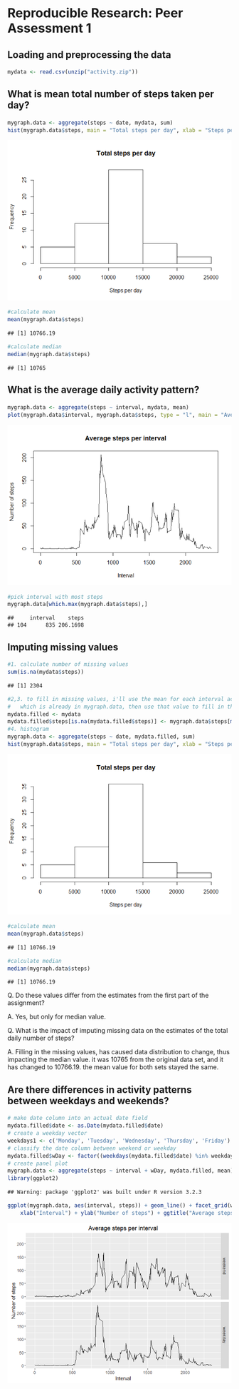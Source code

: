 # Reproducible Research: Peer Assessment 1


## Loading and preprocessing the data

```r
mydata <- read.csv(unzip("activity.zip"))
```


## What is mean total number of steps taken per day?

```r
mygraph.data <- aggregate(steps ~ date, mydata, sum)
hist(mygraph.data$steps, main = "Total steps per day", xlab = "Steps per day")
```

![](PA1_template_files/figure-html/unnamed-chunk-2-1.png)

```r
#calculate mean
mean(mygraph.data$steps)
```

```
## [1] 10766.19
```

```r
#calculate median
median(mygraph.data$steps)
```

```
## [1] 10765
```



## What is the average daily activity pattern?

```r
mygraph.data <- aggregate(steps ~ interval, mydata, mean)
plot(mygraph.data$interval, mygraph.data$steps, type = "l", main = "Average steps per interval", xlab = "Interval", ylab = "Number of steps")
```

![](PA1_template_files/figure-html/unnamed-chunk-3-1.png)

```r
#pick interval with most steps
mygraph.data[which.max(mygraph.data$steps),]
```

```
##     interval    steps
## 104      835 206.1698
```



## Imputing missing values

```r
#1. calculate number of missing values
sum(is.na(mydata$steps))
```

```
## [1] 2304
```

```r
#2,3. to fill in missing values, i'll use the mean for each interval across all days
#   which is already in mygraph.data, then use that value to fill in the missing data
mydata.filled <- mydata
mydata.filled$steps[is.na(mydata.filled$steps)] <- mygraph.data$steps[match(mydata.filled$interval, mygraph.data$interval)][which(is.na(mydata.filled$steps))]
#4. histogram
mygraph.data <- aggregate(steps ~ date, mydata.filled, sum)
hist(mygraph.data$steps, main = "Total steps per day", xlab = "Steps per day")
```

![](PA1_template_files/figure-html/unnamed-chunk-4-1.png)

```r
#calculate mean
mean(mygraph.data$steps)
```

```
## [1] 10766.19
```

```r
#calculate median
median(mygraph.data$steps)
```

```
## [1] 10766.19
```
Q. Do these values differ from the estimates from the first part of the assignment? 

A. Yes, but only for median value.

Q. What is the impact of imputing missing data on the estimates of the total daily number of steps?

A. Filling in the missing values, has caused data distribution to change, thus impacting the median value. it was 10765 from the original data set, and it has changed to 10766.19. the mean value for both sets stayed the same.


## Are there differences in activity patterns between weekdays and weekends?

```r
# make date column into an actual date field
mydata.filled$date <- as.Date(mydata.filled$date)
# create a weekday vector
weekdays1 <- c('Monday', 'Tuesday', 'Wednesday', 'Thursday', 'Friday')
# classify the date column between weekend or weekday
mydata.filled$wDay <- factor((weekdays(mydata.filled$date) %in% weekdays1), levels=c(FALSE, TRUE), labels=c('weekend', 'weekday')) 
# create panel plot
mygraph.data <- aggregate(steps ~ interval + wDay, mydata.filled, mean)
library(ggplot2)
```

```
## Warning: package 'ggplot2' was built under R version 3.2.3
```

```r
ggplot(mygraph.data, aes(interval, steps)) + geom_line() + facet_grid(wDay ~ .) +
    xlab("Interval") + ylab("Number of steps") + ggtitle("Average steps per interval")
```

![](PA1_template_files/figure-html/unnamed-chunk-5-1.png)

